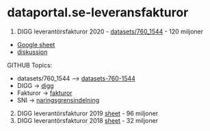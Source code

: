 # dataportal.se-leveransfakturor

1) DIGG leverantörsfakturor 2020 - [datasets/760_1544](https://www.dataportal.se/sv/datasets/760_1544/leverantorsfakturor) - 120 miljoner
* [Google sheet](https://docs.google.com/spreadsheets/d/1oLYs77ugRdKVl5zxlZTkFsy3NPdOYvjmhuZjUAK6WZk/edit?usp=sharing)
* [diskussion](https://community.dataportal.se/topic/70/fakturor-b%C3%B6rjar-dyka-upp-som-%C3%B6ppen-data)


GITHUB Topics: 
* datasets/760_1544 --> [datasets-760-1544](https://github.com/topics/datasets-760-1544)
* DIGG -> [digg](https://github.com/topics/digg)
* Fakturor -> [fakturor](https://github.com/topics/fakturor)
* SNI -> [naringsgrensindelning](https://github.com/topics/naringsgrensindelning)

2) DIGG leverantörsfakturor 2019 [sheet](https://docs.google.com/spreadsheets/d/15V9tWKbWCHBpz5S_3DXMRE3wa6wOdwE6nA92k_Gh6uY/edit#gid=988110800) - 96 miljoner
3) DIGG leverantörsfakturor 2018 [sheet](https://docs.google.com/spreadsheets/d/1bThy7J7CvYD_HN6aMpmVzz0JCc9un0ifFFSv7e_wtZ0/edit#gid=988110800) - 32 miljoner

